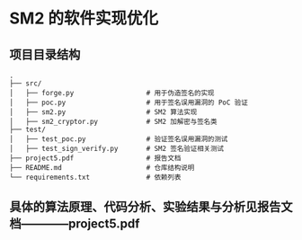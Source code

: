 # SM2 的软件实现优化

## 项目目录结构

```text
.
├── src/
│   ├── forge.py                  # 用于伪造签名的实现
│   ├── poc.py                    # 用于签名误用漏洞的 PoC 验证
│   ├── sm2.py                    # SM2 算法实现
│   ├── sm2_cryptor.py            # SM2 加解密与签名类
├── test/
│   ├── test_poc.py               # 验证签名误用漏洞的测试
│   ├── test_sign_verify.py       # SM2 签名验证相关测试
├── project5.pdf                  # 报告文档
├── README.md                     # 仓库结构说明
└── requirements.txt              # 依赖列表
```

## 具体的算法原理、代码分析、实验结果与分析见报告文档————project5.pdf
